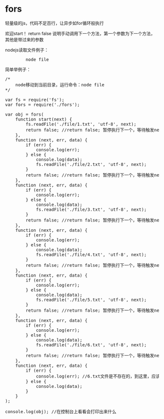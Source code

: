 # fors
轻量级的js，代码不足百行，让异步如for循环般执行


欢迎start！
return false 说明手动调用下一个方法，第一个参数为下一个方法，其他是带过来的参数

nodejs读取文件例子：
<pre>
        node file
</pre>

简单举例子：
<pre>
/*
    node移动到当前目录，运行命令：node file
*/

var fs = require('fs');
var fors = require('./fors');

var obj = fors(
    function start(next) {
        fs.readFile('./file/1.txt', 'utf-8', next);
        return false; //return false; 暂停执行下一个，等待触发next函数
    },
    function (next, err, data) {
        if (err) {
            console.log(err);
        } else {
            console.log(data);
            fs.readFile('./file/2.txt', 'utf-8', next);
        }
        return false; //return false; 暂停执行下一个，等待触发next函数
    },
    function (next, err, data) {
        if (err) {
            console.log(err);
        } else {
            console.log(data);
            fs.readFile('./file/3.txt', 'utf-8', next);
        }
        return false; //return false; 暂停执行下一个，等待触发next函数
    },
    function (next, err, data) {
        if (err) {
            console.log(err);
        } else {
            console.log(data);
            fs.readFile('./file/4.txt', 'utf-8', next);
        }
        return false; //return false; 暂停执行下一个，等待触发next函数
    },
    function (next, err, data) {
        if (err) {
            console.log(err);
        } else {
            console.log(data);
            fs.readFile('./file/5.txt', 'utf-8', next);
        }
        return false; //return false; 暂停执行下一个，等待触发next函数
    },
    function (next, err, data) {
        if (err) {
            console.log(err);
        } else {
            console.log(data);
            fs.readFile('./file/6.txt', 'utf-8', next);
        }
        return false; //return false; 暂停执行下一个，等待触发next函数
    },
    function (next, err, data) {
        if (err) {
            console.log(err); //6.txt文件是不存在的，到这里，应该是执行错误
        } else {
            console.log(data);
        }
    }
);

console.log(obj); //在控制台上看看会打印出来什么
</pre>
